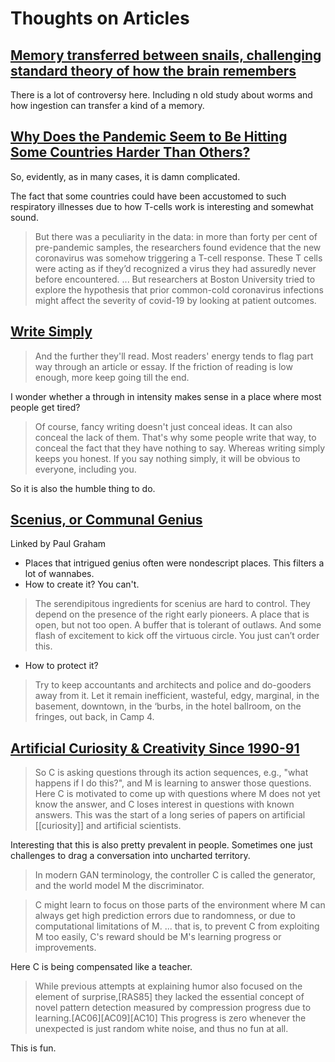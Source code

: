 # Thoughts on Articles

## [Memory transferred between snails, challenging standard theory of how the brain remembers](https://www.statnews.com/2018/05/14/memory-transfer-between-snails-challenges-standard-theory/)
 
 There is a lot of controversy here. Including n old study about worms and how ingestion can transfer a kind of a memory.

## [Why Does the Pandemic Seem to Be Hitting Some Countries Harder Than Others?](https://www.newyorker.com/magazine/2021/03/01/why-does-the-pandemic-seem-to-be-hitting-some-countries-harder-than-others)

So, evidently, as in many cases, it is damn complicated. 

The fact that some countries could have been accustomed to such respiratory illnesses due to how T-cells work is interesting and somewhat sound.

>   But there was a peculiarity in the data: in more than forty per cent of pre-pandemic samples, the researchers found evidence that the new coronavirus was somehow triggering a T-cell response. These T cells were acting as if they’d recognized a virus they had assuredly never before encountered.
    ...
    But researchers at Boston University tried to explore the hypothesis that prior common-cold coronavirus infections might affect the severity of covid-19 by looking at patient outcomes.

## [Write Simply](http://paulgraham.com/simply.html)

> And the further they'll read. Most readers' energy tends to flag part way through an article or essay. If the friction of reading is low enough, more keep going till the end.

I wonder whether a through in intensity makes sense in a place where most people get tired?

> Of course, fancy writing doesn't just conceal ideas. It can also conceal the lack of them. That's why some people write that way, to conceal the fact that they have nothing to say. Whereas writing simply keeps you honest. If you say nothing simply, it will be obvious to everyone, including you.

So it is also the humble thing to do. 

## [Scenius, or Communal Genius](https://kk.org/thetechnium/scenius-or-comm/)

Linked by Paul Graham

- Places that intrigued genius often were nondescript places. This filters a lot of wannabes.
- How to create it? You can't.
> The serendipitous ingredients for scenius are hard to control. They depend on the presence of the right early pioneers. A place that is open, but not too open. A buffer that is tolerant of outlaws.  And some flash of excitement to kick off the virtuous circle.  You just can’t order this.
- How to protect it? 
>Try to keep accountants and architects and police and do-gooders away from it. Let it remain inefficient, wasteful, edgy, marginal, in the basement, downtown, in the ‘burbs, in the hotel ballroom, on the fringes, out back, in Camp 4.

## [Artificial Curiosity & Creativity Since 1990-91](https://people.idsia.ch/~juergen/artificial-curiosity-since-1990.html)

>So C is asking questions through its action sequences, e.g., "what happens if I do this?", and M is learning to answer those questions. Here C is motivated to come up with questions where M does not yet know the answer, and C loses interest in questions with known answers. This was the start of a long series of papers on artificial [[curiosity]] and artificial scientists.

Interesting that this is also pretty prevalent in people. Sometimes one just challenges to drag a conversation into uncharted territory. 

>  In modern GAN terminology, the controller C is called the generator, and the world model M the discriminator.

>   C might learn to focus on those parts of the environment where M can always get high prediction errors due to randomness, or due to computational limitations of M. 
> ... that is, to prevent C from exploiting M too easily, C's reward should be M's learning progress or improvements.

 Here C is being compensated like a teacher. 

 > While previous attempts at explaining humor also focused on the element of surprise,[RAS85] they lacked the essential concept of novel pattern detection measured by compression progress due to learning.[AC06][AC09][AC10] This progress is zero whenever the unexpected is just random white noise, and thus no fun at all.

 This is fun.


